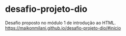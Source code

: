 ﻿# desafio-projeto-dio
Desafio proposto no módulo 1 de introdução ao HTML.
https://maikonmilani.github.io/desafio-projeto-dio/#inicio
